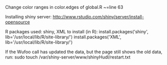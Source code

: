Change color ranges in color.edges of global.R ~=line 63

Installing shiny server: http://www.rstudio.com/shiny/server/install-opensource

R packages used: shiny, XML
	to install (in R):
		install.packages('shiny', lib='/usr/local/lib/R/site-library/')
		install.packages('XML', lib='/usr/local/lib/R/site-library/')
		
If the Wufoo call has updated the data, but the page still shows the old data, run:
		sudo touch /var/shiny-server/www/shinyHudl/restart.txt
